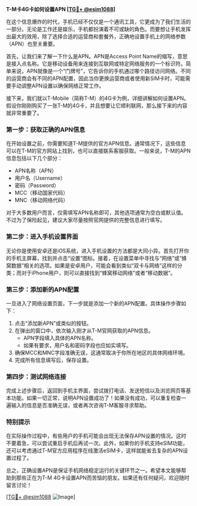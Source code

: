 **T-M卡4G卡如何设置APN [[TG💪+ @esim1088](https://t.me/s/esim1088)]**

在这个信息爆炸的时代，手机已经不仅仅是一个通讯工具，它更成为了我们生活的一部分。无论是工作还是娱乐，手机都扮演着不可或缺的角色。而要想让手机发挥出最大的效用，除了选择合适的运营商和套餐外，正确地设置手机上的网络参数（APN）也至关重要。

首先，让我们来了解一下什么是APN。APN是Access Point Name的缩写，意思是接入点名称。它是移动设备用来连接到互联网或特定网络服务的一个标识符。简单来说，APN就像是一个“门牌号”，它告诉你的手机通过哪个路径访问网络。不同的运营商会有不同的APN配置，因此当你更换运营商或者使用新SIM卡时，可能需要手动调整APN设置以确保网络正常工作。

接下来，我们就以T-Mobile（简称T-M）的4G卡为例，详细讲解如何设置APN。假设你刚刚购买了一张T-M的4G卡，并且想要让它顺利联网，那么接下来的内容就非常重要了。

### **第一步：获取正确的APN信息**
在开始设置之前，你需要知道T-M提供的官方APN信息。通常情况下，这些信息可以在T-M的官方网站上找到，也可以直接联系客服获取。一般来说，T-M的APN信息包括以下几个部分：
- APN名称（APN）
- 用户名（Username）
- 密码（Password）
- MCC（移动国家代码）
- MNC（移动网络代码）

对于大多数用户而言，仅需填写APN名称即可，其他选项通常为空白或默认值。不过为了保险起见，建议大家尽量按照官网提供的完整信息进行填写。

### **第二步：进入手机设置界面**
无论你是使用安卓还是iOS系统，进入手机设置的方法都是大同小异。首先打开你的手机主屏幕，找到并点击“设置”图标。接着，在设置菜单中寻找与“网络”或“蜂窝数据”相关的选项。如果是安卓用户，可能会看到类似“双卡与网络”这样的分类；而对于iPhone用户，则可以直接找到“蜂窝移动网络”或者“移动数据”。

### **第三步：添加新的APN配置**
一旦进入了网络设置页面，下一步就是添加一个新的APN配置。具体操作步骤如下：
1. 点击“添加新APN”或类似的按钮。
2. 在弹出的窗口中，依次输入刚才从T-M官网获取的APN信息。
   - APN字段填入具体的APN名称。
   - 如果有要求，用户名和密码字段也应如实填写。
3. 确保MCC和MNC字段准确无误，这通常取决于你所在地区的具体网络环境。
4. 完成所有信息填写后，保存设置。

### **第四步：测试网络连接**
完成上述步骤后，返回到手机主界面，尝试拨打电话、发送短信以及浏览网页等基本功能。如果一切正常，说明APN设置成功了！如果没有成功，可以重复检查一遍输入的信息是否准确无误，或者再次咨询T-M客服寻求帮助。

### **特别提示**
在实际操作过程中，有些用户的手机可能会出现无法保存APN设置的情况。这时不要着急，可以尝试重启手机后再试一次。此外，如果你的手机支持eSIM功能，还可以考虑通过T-M官方应用程序在线激活eSIM卡，这样就能省去复杂的APN设置过程了。

总之，正确设置APN是保证手机网络稳定运行的关键环节之一。希望本文能够帮助到那些正在为T-M 4G卡设置APN而苦恼的朋友。如果还有任何疑问，欢迎随时留言讨论！

[[TG💪+ @esim1088](https://t.me/s/esim1088) ![Image](https://i.postimg.cc/4NQfJmqS/Snipaste-2025-05-13-00-14-12.png)]
